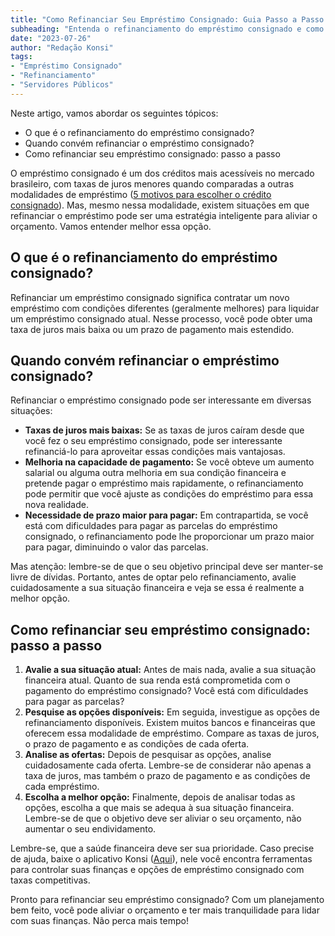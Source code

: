 ```yaml
---
title: "Como Refinanciar Seu Empréstimo Consignado: Guia Passo a Passo para Servidores Públicos"
subheading: "Entenda o refinanciamento do empréstimo consignado e como pode ser vantajoso para quem busca uma taxa de juros menor ou prazo de pagamento mais estendido"
date: "2023-07-26"
author: "Redação Konsi"
tags:
- "Empréstimo Consignado"
- "Refinanciamento"
- "Servidores Públicos"
---
```


Neste artigo, vamos abordar os seguintes tópicos:
- O que é o refinanciamento do empréstimo consignado?
- Quando convém refinanciar o empréstimo consignado?
- Como refinanciar seu empréstimo consignado: passo a passo

O empréstimo consignado é um dos créditos mais acessíveis no mercado brasileiro, com taxas de juros menores quando comparadas a outras modalidades de empréstimo ([5 motivos para escolher o crédito consignado](http://konsi.com.br/postagens/5-motivos-para-escolher-o-credito-consignado-publico.md)). Mas, mesmo nessa modalidade, existem situações em que refinanciar o empréstimo pode ser uma estratégia inteligente para aliviar o orçamento. Vamos entender melhor essa opção.

## O que é o refinanciamento do empréstimo consignado?

Refinanciar um empréstimo consignado significa contratar um novo empréstimo com condições diferentes (geralmente melhores) para liquidar um empréstimo consignado atual. Nesse processo, você pode obter uma taxa de juros mais baixa ou um prazo de pagamento mais estendido.

## Quando convém refinanciar o empréstimo consignado?

Refinanciar o empréstimo consignado pode ser interessante em diversas situações:

- **Taxas de juros mais baixas:** Se as taxas de juros caíram desde que você fez o seu empréstimo consignado, pode ser interessante refinanciá-lo para aproveitar essas condições mais vantajosas.
- **Melhoria na capacidade de pagamento:** Se você obteve um aumento salarial ou alguma outra melhoria em sua condição financeira e pretende pagar o empréstimo mais rapidamente, o refinanciamento pode permitir que você ajuste as condições do empréstimo para essa nova realidade.
- **Necessidade de prazo maior para pagar:** Em contrapartida, se você está com dificuldades para pagar as parcelas do empréstimo consignado, o refinanciamento pode lhe proporcionar um prazo maior para pagar, diminuindo o valor das parcelas.

Mas atenção: lembre-se de que o seu objetivo principal deve ser manter-se livre de dívidas. Portanto, antes de optar pelo refinanciamento, avalie cuidadosamente a sua situação financeira e veja se essa é realmente a melhor opção.

## Como refinanciar seu empréstimo consignado: passo a passo

1. **Avalie a sua situação atual:** Antes de mais nada, avalie a sua situação financeira atual. Quanto de sua renda está comprometida com o pagamento do empréstimo consignado? Você está com dificuldades para pagar as parcelas?
2. **Pesquise as opções disponíveis:** Em seguida, investigue as opções de refinanciamento disponíveis. Existem muitos bancos e financeiras que oferecem essa modalidade de empréstimo. Compare as taxas de juros, o prazo de pagamento e as condições de cada oferta.
3. **Analise as ofertas:** Depois de pesquisar as opções, analise cuidadosamente cada oferta. Lembre-se de considerar não apenas a taxa de juros, mas também o prazo de pagamento e as condições de cada empréstimo.
4. **Escolha a melhor opção:** Finalmente, depois de analisar todas as opções, escolha a que mais se adequa à sua situação financeira. Lembre-se de que o objetivo deve ser aliviar o seu orçamento, não aumentar o seu endividamento.

Lembre-se, que a saúde financeira deve ser sua prioridade. Caso precise de ajuda, baixe o aplicativo Konsi ([Aqui](http://konsi.com.br/download)), nele você encontra ferramentas para controlar suas finanças e opções de empréstimo consignado com taxas competitivas.

Pronto para refinanciar seu empréstimo consignado? Com um planejamento bem feito, você pode aliviar o orçamento e ter mais tranquilidade para lidar com suas finanças. Não perca mais tempo!